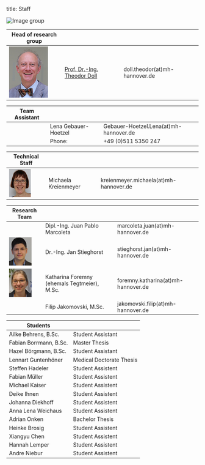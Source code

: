 title: Staff

![Image group](Gruppe.png)


|Head of research group|        |   |
|--------------|:---------------|----|
|![Image Theo Doll](Doll2.png)|[Prof. Dr.-Ing. Theodor Doll](pagedoll.html)|	doll.theodor(at)mh-hannover.de|   



|Team Assistant   |       |   |
|--------------|:---------------------|------|
| | Lena Gebauer-Hoetzel	| Gebauer-Hoetzel.Lena(at)mh-hannover.de|
|                                   |     Phone:            |+49 (0)511 5350 247 |

|Technical Staff|                     |      |
|--------------|---------------------|------|
|![Michaela Kreienmeyer](Michaela.png) | Michaela Kreienmeyer	|	kreienmeyer.michaela(at)mh-hannover.de     |

|Research Team  |    |  |
|---------|:------|------|
|   | Dipl.-Ing. Juan Pablo Marcoleta | marcoleta.juan(at)mh-hannover.de|
|![Image Jan Stieghorst ](Jan.png) |  Dr.-Ing. Jan Stieghorst|	stieghorst.jan(at)mh-hannover.de|    
|![Image Katharina Foremny](Katharina.png)  | Katharina Foremny (ehemals Tegtmeier), M.Sc. 	|	foremny.katharina(at)mh-hannover.de |
|  |Filip Jakomovski, M.Sc.| jakomovski.filip(at)mh-hannover.de|



|  Students   ||
|-----------|-------------|
|Ailke Behrens, B.Sc. | Student Assistant|
|Fabian Borrmann, B.Sc. | Master Thesis|
|Hazel Börgmann, B.Sc. | Student Assistant|
|Lennart Guntenhöner | Medical Doctorate Thesis|
|Steffen Hadeler | Student Assistent|
|Fabian Müller | Student Assistent|
|Michael Kaiser | Student Assistent|
|Deike Ihnen | Student Assistent|
|Johanna Diekhoff | Student Assistent|
|Anna Lena Weichaus | Student Assistent|
|Adrian Onken| Bachelor Thesis|
|Heinke Brosig | Student Assistent|
|Xiangyu Chen | Student Assistent|
|Hannah Lemper | Student Assistent| 
|Andre Niebur | Student Assistent|




